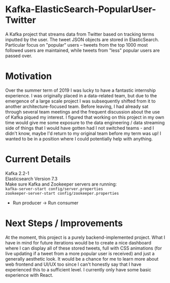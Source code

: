 # Kafka-ElasticSearch-PopularUser-Twitter
A Kafka project that streams data from Twitter based on tracking terms inputted by the user. The tweet JSON objects are stored in ElasticSearch. Particular focus on "popular" users – tweets from the top 1000 most followed users are maintained, while tweets from "less" popular users are passed over. 

# Motivation 
Over the summer term of 2019 I was lucky to have a fantastic internship experience. I was originally placed in a data-related team, but due to the emergence of a large scale project I was subsequently shifted from it to another architecture-focused team. Before leaving, I had already sat through several team meetings and the frequent discussion about the use of Kafka piqued my interest. I figured that working on this project in my own time would give me some exposure to the data engineering / data streaming side of things that I would have gotten had I not switched teams - and I didn't know, maybe I'd return to my original team before my term was up! I wanted to be in a position where I could potentially help with anything. 

# Current Details 
Kafka 2.2-1<br/> 
Elasticsearch Version 7.3<br/> 
Make sure Kafka and Zookeeper servers are running:<br/> 
```kafka-server-start config/server.properties```<br/> 
```zookeeper-server-start config/zookeeper.properties```<br/>
- Run producer -> Run consumer 

# Next Steps / Improvements 
At the moment, this project is a purely backend-implemented project. What I have in mind for future iterations would be to create a nice dashboard where I can display all of these stored tweets, full with CSS animations (for live updating if a tweet from a more popular user is received) and just a generally aesthetic look. It would be a chance for me to learn more about web frontend and UI/UX too since I can't honestly say that I have experienced this to a sufficient level. I currently only have some basic experience with React.  
